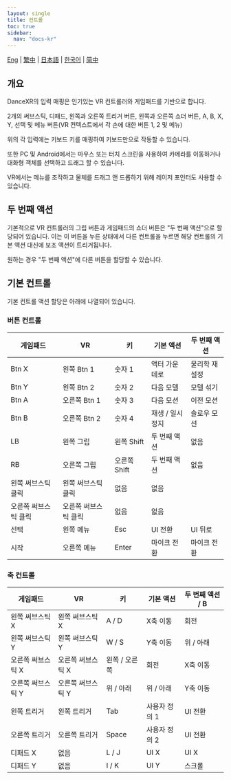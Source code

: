 ```yaml
---
layout: single
title: 컨트롤
toc: true
sidebar:
  nav: "docs-kr"
---
```

[Eng](/dancexr/features/controls) | [繁中](/tw/dancexr/features/controls) | [日本語](/jp/dancexr/features/controls) | [한국어](/kr/dancexr/features/controls) | [简中](/zh/dancexr/features/controls)


## 개요
DanceXR의 입력 매핑은 인기있는 VR 컨트롤러와 게임패드를 기반으로 합니다.

2개의 써브스틱, 디패드, 왼쪽과 오른쪽 트리거 버튼, 왼쪽과 오른쪽 쇼더 버튼, A, B, X, Y, 선택 및 메뉴 버튼(VR 컨텍스트에서 각 손에 대한 버튼 1, 2 및 메뉴)

위의 각 입력에는 키보드 키를 매핑하여 키보드만으로 작동할 수 있습니다.

또한 PC 및 Android에서는 마우스 또는 터치 스크린을 사용하여 카메라를 이동하거나 대화형 객체를 선택하고 드래그 할 수 있습니다.

VR에서는 메뉴를 조작하고 물체를 드래그 앤 드롭하기 위해 레이저 포인터도 사용할 수 있습니다.

## 두 번째 액션
기본적으로 VR 컨트롤러의 그립 버튼과 게임패드의 쇼더 버튼은 "두 번째 액션"으로 할당되어 있습니다. 이는 이 버튼을 누른 상태에서 다른 컨트롤을 누르면 해당 컨트롤의 기본 액션 대신에 보조 액션이 트리거됩니다.

원하는 경우 "두 번째 액션"에 다른 버튼을 할당할 수 있습니다.

## 기본 컨트롤
기본 컨트롤 액션 할당은 아래에 나열되어 있습니다.

### 버튼 컨트롤

| 게임패드 | VR | 키 | 기본 액션 | 두 번째 액션 | 
| --- | --- | --- | --- | --- |
| Btn X | 왼쪽 Btn 1 | 숫자 1 | 액터 가운데로 | 물리학 재설정 |
| Btn Y | 왼쪽 Btn 2 | 숫자 2 | 다음 모델 | 모델 섞기 |
| Btn A | 오른쪽 Btn 1 | 숫자 3 | 다음 모션 | 이전 모션 |
| Btn B | 오른쪽 Btn 2 | 숫자 4 | 재생 / 일시정지 | 슬로우 모션 |
| LB | 왼쪽 그립 | 왼쪽 Shift | 두 번째 액션 | 없음 |
| RB | 오른쪽 그립 | 오른쪽 Shift | 두 번째 액션 | 없음 |
| 왼쪽 써브스틱 클릭 | 왼쪽 써브스틱 클릭 | 없음 | 없음 |
| 오른쪽 써브스틱 클릭 | 오른쪽 써브스틱 클릭 | 없음 | 없음 |
| 선택 | 왼쪽 메뉴 | Esc | UI 전환 | UI 뒤로 |
| 시작 | 오른쪽 메뉴 | Enter | 마이크 전환 | 마이크 전환 |


### 축 컨트롤

| 게임패드 | VR | 키 | 기본 액션 | 두 번째 액션 / B | 
| --- | --- | --- | --- | ---  |
| 왼쪽 써브스틱 X | 왼쪽 써브스틱 X | A / D | X축 이동 | 회전 |
| 왼쪽 써브스틱 Y | 왼쪽 써브스틱 Y | W / S | Y축 이동 | 위 / 아래 |
| 오른쪽 써브스틱 X | 오른쪽 써브스틱 X | 왼쪽 / 오른쪽 | 회전 | X축 이동 |
| 오른쪽 써브스틱 Y | 오른쪽 써브스틱 Y | 위 / 아래 | 위 / 아래 | Y축 이동 |
| 왼쪽 트리거 | 왼쪽 트리거 | Tab | 사용자 정의 1 | UI 전환 |
| 오른쪽 트리거 | 오른쪽 트리거 | Space | 사용자 정의 2 | UI 전환 |
| 디패드 X | 없음 | L / J | UI X | UI X |
| 디패드 Y | 없음 | I / K | UI Y | 스크롤 |